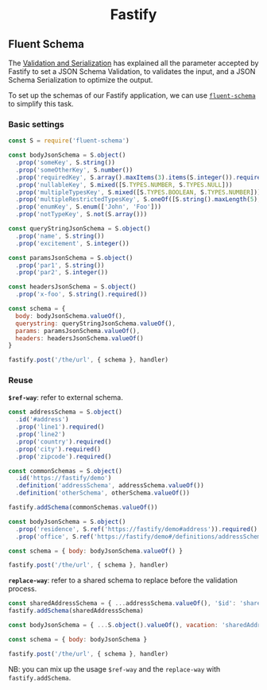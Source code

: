 <h1 align="center">Fastify</h1>

## Fluent Schema

The [Validation and Serialization](https://github.com/fastify/fastify/blob/master/docs/Validation-and-Serialization.md)
has explained all the parameter accepted by Fastify to set a JSON Schema Validation, to validates
the input, and a JSON Schema Serialization to optimize the output.

To set up the schemas of our Fastify application, we can use [`fluent-schema`][fluent-schema-repo]
to simplify this task.

### Basic settings

```js
const S = require('fluent-schema')

const bodyJsonSchema = S.object()
  .prop('someKey', S.string())
  .prop('someOtherKey', S.number())
  .prop('requiredKey', S.array().maxItems(3).items(S.integer()).required())
  .prop('nullableKey', S.mixed([S.TYPES.NUMBER, S.TYPES.NULL]))
  .prop('multipleTypesKey', S.mixed([S.TYPES.BOOLEAN, S.TYPES.NUMBER]))
  .prop('multipleRestrictedTypesKey', S.oneOf([S.string().maxLength(5), S.number().minimum(10)]))
  .prop('enumKey', S.enum(['John', 'Foo']))
  .prop('notTypeKey', S.not(S.array()))

const queryStringJsonSchema = S.object()
  .prop('name', S.string())
  .prop('excitement', S.integer())

const paramsJsonSchema = S.object()
  .prop('par1', S.string())
  .prop('par2', S.integer())

const headersJsonSchema = S.object()
  .prop('x-foo', S.string().required())

const schema = {
  body: bodyJsonSchema.valueOf(),
  querystring: queryStringJsonSchema.valueOf(),
  params: paramsJsonSchema.valueOf(),
  headers: headersJsonSchema.valueOf()
}

fastify.post('/the/url', { schema }, handler)
```

### Reuse

**`$ref-way`**: refer to external schema.

```js
const addressSchema = S.object()
  .id('#address')
  .prop('line1').required()
  .prop('line2')
  .prop('country').required()
  .prop('city').required()
  .prop('zipcode').required()

const commonSchemas = S.object()
  .id('https://fastify/demo')
  .definition('addressSchema', addressSchema.valueOf())
  .definition('otherSchema', otherSchema.valueOf())

fastify.addSchema(commonSchemas.valueOf())

const bodyJsonSchema = S.object()
  .prop('residence', S.ref('https://fastify/demo#address')).required()
  .prop('office', S.ref('https://fastify/demo#/definitions/addressSchema')).required()

const schema = { body: bodyJsonSchema.valueOf() }

fastify.post('/the/url', { schema }, handler)
```


**`replace-way`**: refer to a shared schema to replace before the validation process.

```js
const sharedAddressSchema = { ...addressSchema.valueOf(), '$id': 'sharedAddress' }
fastify.addSchema(sharedAddressSchema)

const bodyJsonSchema = { ...S.object().valueOf(), vacation: 'sharedAddress#' }

const schema = { body: bodyJsonSchema }

fastify.post('/the/url', { schema }, handler)
```

NB: you can mix up the usage `$ref-way` and the `replace-way` with `fastify.addSchema`.

[fluent-schema-repo]: https://github.com/fastify/fluent-schema